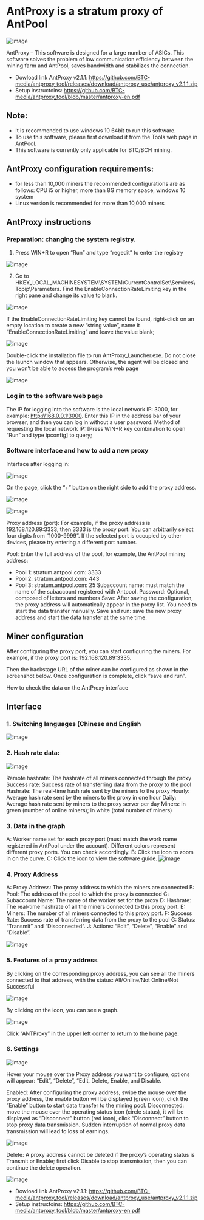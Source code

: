 # AntProxy is a stratum proxy of AntPool

![image](https://github.com/BTC-media/antproxy_tool/assets/71077949/4e865b3c-e61b-4757-8d0a-d5d91563d13d)

AntProxy – This software is designed for a large number of ASICs. This software solves the problem of low communication efficiency between the mining farm and AntPool, saves bandwidth and stabilizes the connection.

- Dowload link AntProxy v2.1.1: https://github.com/BTC-media/antproxy_tool/releases/download/antproxy_use/antproxy_v2.1.1.zip
- Setup instructoins: https://github.com/BTC-media/antproxy_tool/blob/master/antproxy-en.pdf

Note:
-------
+ It is recommended to use windows 10 64bit to run this software.
+ To use this software, please first download it from the Tools web page in AntPool.
+ This software is currently only applicable for BTC/BCH mining.

## AntProxy configuration requirements:
+ for less than 10,000 miners the recommended configurations are as follows: CPU i5 or higher, more than 8G memory space, windows 10 system
+ Linux version is recommended for more than 10,000 miners

## AntProxy instructions

### Preparation: changing the system registry.
1. Press WIN+R to open “Run” and type “regedit” to enter the registry

![image](https://github.com/BTC-media/antproxy_tool/assets/71077949/68848384-1327-4a23-ba98-f6285c6a0b36)

2. Go to HKEY_LOCAL_MACHINESYSTEM\SYSTEM\CurrentControlSet\Services\Tcpip\Parameters. Find the EnableConnectionRateLimiting key in the right pane and change its value to blank.

![image](https://github.com/BTC-media/antproxy_tool/assets/71077949/2e41f839-0247-4973-a0c4-838676803d65)

If the EnableConnectionRateLimiting key cannot be found, right-click on an empty location to create a new “string value”, name it “EnableConnectionRateLimiting” and leave the value blank;

![image](https://github.com/BTC-media/antproxy_tool/assets/71077949/d92ba639-128a-4e00-b2db-28bde18354ae)

Double-click the installation file to run AntProxy_Launcher.exe. Do not close the launch window that appears. Otherwise, the agent will be closed and you won’t be able to access the program’s web page

![image](https://github.com/BTC-media/antproxy_tool/assets/71077949/f0af765c-f39d-4adf-b8cc-4d38d47e9941)

### Log in to the software web page
The IP for logging into the software is the local network IP: 3000, for example: http://168.0.0.1:3000. 
Enter this IP in the address bar of your browser, and then you can log in without a user password. 
Method of requesting the local network IP: [Press WIN+R key combination to open “Run” and type ipconfig] to query;

### Software interface and how to add a new proxy
Interface after logging in:

![image](https://github.com/BTC-media/antproxy_tool/assets/71077949/bb396ad4-7304-4f6a-ac90-9e592400ebbd)

On the page, click the “+” button on the right side to add the proxy address.

![image](https://github.com/BTC-media/antproxy_tool/assets/71077949/74d6f9ea-5536-45f7-bcb5-3965726f304f)

![image](https://github.com/BTC-media/antproxy_tool/assets/71077949/6aba73e7-aaa1-4bb4-88ca-414c781b368a)

Proxy address (port): For example, if the proxy address is 192.168.120.89:3333, then 3333 is the proxy port. You can arbitrarily select four digits from “1000-9999”. If the selected port is occupied by other devices, please try entering a different port number.

Pool: Enter the full address of the pool, for example, the AntPool mining address:
  + Pool 1: stratum.antpool.com: 3333
  + Pool 2: stratum.antpool.com: 443
  + Pool 3: stratum.antpool.com: 25
Subaccount name: must match the name of the subaccount registered with Antpool.
Password: Optional, composed of letters and numbers
Save: After saving the configuration, the proxy address will automatically appear in the proxy list. You need to start the data transfer manually.
Save and run: save the new proxy address and start the data transfer at the same time.

## Miner configuration
After configuring the proxy port, you can start configuring the miners. For example, if the proxy port is: 192.168.120.89:3335.

Then the backstage URL of the miner can be configured as shown in the screenshot below. Once configuration is complete, click “save and run”.

How to check the data on the AntProxy interface

## Interface

### 1. Switching languages (Chinese and English

![image](https://github.com/BTC-media/antproxy_tool/assets/71077949/fb43593a-7b4b-4cb7-85ed-8f75b96fd2ae)

### 2. Hash rate data:

![image](https://github.com/BTC-media/antproxy_tool/assets/71077949/2476f030-4c72-4435-814f-3bed1a629dbc)

Remote hashrate: The hashrate of all miners connected through the proxy Success rate: Success rate of transferring data from the proxy to the pool Hashrate: The real-time hash rate sent by the miners to the proxy Hourly: Average hash rate sent by the miners to the proxy in one hour Daily: Average hash rate sent by miners to the proxy server per day Miners: in green (number of online miners); in white (total number of miners)

### 3. Data in the graph

A: Worker name set for each proxy port (must match the work name registered in AntPool under the account). Different colors represent different proxy ports. You can check accordingly. 
B: Click the icon to zoom in on the curve. 
C: Click the icon to view the software guide.
![image](https://github.com/BTC-media/antproxy_tool/assets/71077949/93171f46-7877-4050-b4ca-76fcdb17d20a)

### 4. Proxy Address 
A: Proxy Address: The proxy address to which the miners are connected 
B: Pool: The address of the pool to which the proxy is connected C: Subaccount Name: The name of the worker set for the proxy 
D: Hashrate: The real-time hashrate of all the miners connected to this proxy port. 
E: Miners: The number of all miners connected to this proxy port. 
F: Success Rate: Success rate of transferring data from the proxy to the pool 
G: Status: “Transmit” and “Disconnected”. 
J: Actions: “Edit”, “Delete”, “Enable” and “Disable”.

![image](https://github.com/BTC-media/antproxy_tool/assets/71077949/00ce4051-35fb-430c-bf0c-c2ab14deec1b)

### 5. Features of a proxy address

By clicking on the corresponding proxy address, you can see all the miners connected to that address, with the status: All/Online/Not Online/Not Successful

![image](https://github.com/BTC-media/antproxy_tool/assets/71077949/f6e8897d-f468-46ec-90cf-4be37a36df12)

By clicking on the icon, you can see a graph.

![image](https://github.com/BTC-media/antproxy_tool/assets/71077949/7409f71f-5ae5-4ce3-8b8e-2253782138d3)

Click “ANTProxy” in the upper left corner to return to the home page.

### 6. Settings

![image](https://github.com/BTC-media/antproxy_tool/assets/71077949/5e195a75-e594-4f73-8461-5c63ad5290a2)

Hover your mouse over the Proxy address you want to configure, options will appear: “Edit”, “Delete”, “Edit, Delete, Enable, and Disable.

Enabled: After configuring the proxy address, swipe the mouse over the proxy address, the enable button will be displayed (green icon), click the “Enable” button to start data transfer to the mining pool.
Disconnected: move the mouse over the operating status icon (circle status), it will be displayed as “Disconnect” button (red icon), click “Disconnect” button to stop proxy data transmission.
Sudden interruption of normal proxy data transmission will lead to loss of earnings.

![image](https://github.com/BTC-media/antproxy_tool/assets/71077949/edc0f2d3-a216-4fcd-bee2-27e99d30860a)

Delete: A proxy address cannot be deleted if the proxy’s operating status is Transmit or Enable; first click Disable to stop transmission, then you can continue the delete operation.

![image](https://github.com/BTC-media/antproxy_tool/assets/71077949/124573fb-ee54-4c79-b725-fa96e4e4cd93)

- Dowload link AntProxy v2.1.1: https://github.com/BTC-media/antproxy_tool/releases/download/antproxy_use/antproxy_v2.1.1.zip
- Setup instructoins: https://github.com/BTC-media/antproxy_tool/blob/master/antproxy-en.pdf

